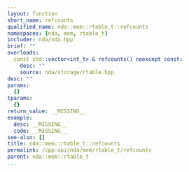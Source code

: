 ```yaml
---
layout: function
short_name: refcounts
qualified_name: nda::mem::rtable_t::refcounts
namespaces: [nda, mem, rtable_t]
includer: nda/nda.hpp
brief: ""
overloads:
  const std::vector<int_t> & refcounts() noexcept const:
    desc: ""
    source: nda/storage/rtable.hpp
desc: ""
params:
  {}
tparams:
  {}
return_value: __MISSING__
example:
  desc: __MISSING__
  code: __MISSING__
see-also: []
title: nda::mem::rtable_t::refcounts
permalink: /cpp-api/nda/mem/rtable_t/refcounts
parent: nda::mem::rtable_t
...
```


